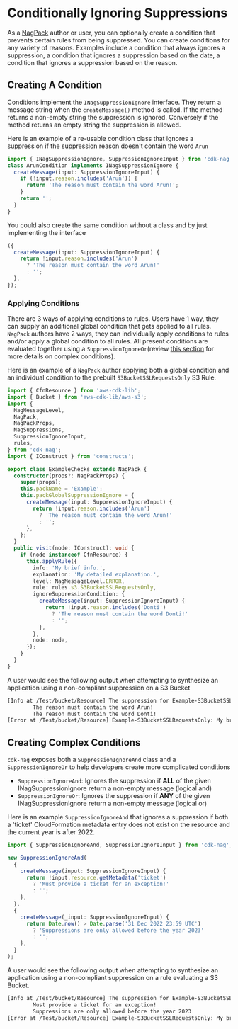 <!--
Copyright Amazon.com, Inc. or its affiliates. All Rights Reserved.
SPDX-License-Identifier: Apache-2.0
-->

# Conditionally Ignoring Suppressions

As a [NagPack](./NagPack.md) author or user, you can optionally create a condition that prevents certain rules from being suppressed. You can create conditions for any variety of reasons. Examples include a condition that always ignores a suppression, a condition that ignores a suppression based on the date, a condition that ignores a suppression based on the reason.

## Creating A Condition

Conditions implement the `INagSuppressionIgnore` interface. They return a message string when the `createMessage()` method is called. If the method returns a non-empty string the suppression is ignored. Conversely if the method returns an empty string the suppression is allowed.

Here is an example of a re-usable condition class that ignores a suppression if the suppression reason doesn't contain the word `Arun`

```ts
import { INagSuppressionIgnore, SuppressionIgnoreInput } from 'cdk-nag';
class ArunCondition implements INagSuppressionIgnore {
  createMessage(input: SuppressionIgnoreInput) {
    if (!input.reason.includes('Arun')) {
      return 'The reason must contain the word Arun!';
    }
    return '';
  }
}
```

You could also create the same condition without a class and by just implementing the interface

```ts
({
  createMessage(input: SuppressionIgnoreInput) {
    return !input.reason.includes('Arun')
      ? 'The reason must contain the word Arun!'
      : '';
  },
});
```

### Applying Conditions

There are 3 ways of applying conditions to rules. Users have 1 way, they can supply an additional global condition that gets applied to all rules. `NagPack` authors have 2 ways, they can individually apply conditions to rules and/or apply a global condition to all rules. All present conditions are evaluated together using a `SuppressionIgnoreOr`(review [this section](#creating-complex-conditions) for more details on complex conditions).

Here is an example of a `NagPack` author applying both a global condition and an individual condition to the prebuilt `S3BucketSSLRequestsOnly` S3 Rule.

```ts
import { CfnResource } from 'aws-cdk-lib';
import { Bucket } from 'aws-cdk-lib/aws-s3';
import {
  NagMessageLevel,
  NagPack,
  NagPackProps,
  NagSuppressions,
  SuppressionIgnoreInput,
  rules,
} from 'cdk-nag';
import { IConstruct } from 'constructs';

export class ExampleChecks extends NagPack {
  constructor(props?: NagPackProps) {
    super(props);
    this.packName = 'Example';
    this.packGlobalSuppressionIgnore = {
      createMessage(input: SuppressionIgnoreInput) {
        return !input.reason.includes('Arun')
          ? 'The reason must contain the word Arun!'
          : '';
      },
    };
  }
  public visit(node: IConstruct): void {
    if (node instanceof CfnResource) {
      this.applyRule({
        info: 'My brief info.',
        explanation: 'My detailed explanation.',
        level: NagMessageLevel.ERROR,
        rule: rules.s3.S3BucketSSLRequestsOnly,
        ignoreSuppressionCondition: {
          createMessage(input: SuppressionIgnoreInput) {
            return !input.reason.includes('Donti')
              ? 'The reason must contain the word Donti!'
              : '';
          },
        },
        node: node,
      });
    }
  }
}
```

A user would see the following output when attempting to synthesize an application using a non-compliant suppression on a S3 Bucket

```bash
[Info at /Test/bucket/Resource] The suppression for Example-S3BucketSSLRequestsOnly was ignored for the following reason(s).
        The reason must contain the word Arun!
        The reason must contain the word Donti!
[Error at /Test/bucket/Resource] Example-S3BucketSSLRequestsOnly: My brief info.
```

## Creating Complex Conditions

`cdk-nag` exposes both a `SuppressionIgnoreAnd` class and a `SuppressionIgnoreOr` to help developers create more complicated conditions

- `SuppressionIgnoreAnd`: Ignores the suppression if **ALL** of the given INagSuppressionIgnore return a non-empty message (logical and)
- `SuppressionIgnoreOr`: Ignores the suppression if **ANY** of the given INagSuppressionIgnore return a non-empty message (logical or)

Here is an example `SuppressionIgnoreAnd` that ignores a suppression if both a 'ticket' CloudFormation metadata entry does not exist on the resource and the current year is after 2022.

```ts
import { SuppressionIgnoreAnd, SuppressionIgnoreInput } from 'cdk-nag';

new SuppressionIgnoreAnd(
  {
    createMessage(input: SuppressionIgnoreInput) {
      return !input.resource.getMetadata('ticket')
        ? 'Must provide a ticket for an exception!'
        : '';
    },
  },
  {
    createMessage(_input: SuppressionIgnoreInput) {
      return Date.now() > Date.parse('31 Dec 2022 23:59 UTC')
        ? 'Suppressions are only allowed before the year 2023'
        : '';
    },
  }
);
```

A user would see the following output when attempting to synthesize an application using a non-compliant suppression on a rule evaluating a S3 Bucket.

```bash
[Info at /Test/bucket/Resource] The suppression for Example-S3BucketSSLRequestsOnly was ignored for the following reason(s).
        Must provide a ticket for an exception!
        Suppressions are only allowed before the year 2023
[Error at /Test/bucket/Resource] Example-S3BucketSSLRequestsOnly: My brief info.
```
